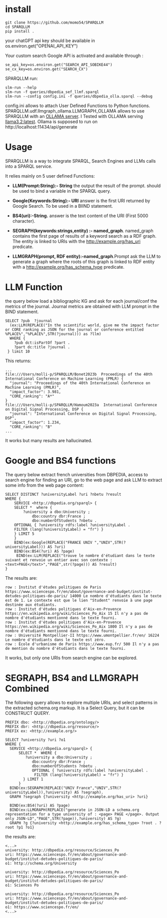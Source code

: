 
# install

```
git clone https://github.com/momo54/SPARQLLM
cd SPARQLLM
pip install .
```

your chatGPT api key should be available in os.environ.get("OPENAI_API_KEY")

Your  custom search Google API is activated and  available through :
```
se_api_key=os.environ.get("SEARCH_API_SOBIKE44")
se_cx_key=os.environ.get("SEARCH_CX")
```

SPARQLLM  run:
```
slm-run --help
slm-run -f queries/dbpedia_sef_llmf.sparql
slm-run --config config.ini -f queries/dbpedia_olla.sparql --debug
```

config.ini allows to attach User Defined Functions to Python functions.
SPARQLLM.udf.llmgraph_ollama.LLMGRAPH_OLLAMA allows to use SPARQLLM with an [OLLAMA server](https://ollama.com/). I Tested with OLLAMA serving [llama3.2:latest](https://ollama.com/library/llama3.2:3b). Ollama is supposed to run on http://localhost:11434/api/generate

# Usage

SPARQLLM is a way to integrate SPARQL, Search Engines and LLMs calls into a SPARQL service. 

It relies mainly on 5 user defined Functions:

* __LLM(Prompt:String):- String__  the output the result of the prompt. should be used to bind a variable in the SPARQL query.

* __Google(Keywords:String):- URI__  answer is the first URI returned by Google Search. To be used in a BIIND statement.

* __BS4(uri):-String.__ answer is the text content of the URI (First 5000 character).

* __SEGRAPH(keywords:strings,entity) :- named_graph__. named_graph contains the first page of results of a keyword search as a RDF graph. The entity is linked to URIs with the  <http://example.org/has_uri> predicate.

* __LLMGRAPH(prompt, RDF entity):-named_graph__.Prompt ask the LLM to generate a graph where the roots of this graph is linked to RDF entity with a  <http://example.org/has_schema_type> predicate. 


# LLM Function

the query below
load a bibliographic KG and ask for each journal/conf the metrics of the journal.
Journal metrics are obtained with LLM prompt in the BIND statement.

```
SELECT ?pub  ?journal 
  (ex:LLM(REPLACE("In the scientific world, give me the impact factor or CORE ranking as JSON for the journal or conference entitled %PLACE%","%PLACE%",STR(?journal))) as ?llm) 
  WHERE {
    ?pub dct:isPartOf ?part .
    ?part dc:title ?journal .
 } limit 10
```

This returns:
```
...
file:///Users/molli-p/SPARQLLM/Bonet2023b  Proceedings of the 40th International Conference on Machine Learning (PMLR) {
  "journal": "Proceedings of the 40th International Conference on Machine Learning (PMLR)",
  "impact_factor": 3.981,
  "CORE_ranking": "A*"
}
file:///Users/molli-p/SPARQLLM/Hamoum2023a  International Conference on Digital Signal Processing, DSP {
  "journal": "International Conference on Digital Signal Processing, DSP",
  "impact_factor": 1.234,
  "CORE_ranking": "B"
...
```

It works but many results are hallucinated.

# Google and BS4 functions

The query below extract french universities from DBPEDIA, access to search engine for finding an URI, go to the web page and ask LLM to extract some info from the web page content:
```
SELECT DISTINCT ?universityLabel ?uri ?nbetu ?result
WHERE {
    SERVICE <http://dbpedia.org/sparql> {
    SELECT *  where {
        ?university a dbo:University ;
            dbo:country dbr:France ;
            dbo:numberOfStudents ?nbetu .
    OPTIONAL { ?university rdfs:label ?universityLabel . 
    FILTER (lang(?universityLabel) = "fr") }
    } LIMIT 5
    }
    BIND(ex:Google(REPLACE("FRANCE UNIV ","UNIV",STR(?universityLabel))) AS ?uri)
    BIND(ex:BS4(?uri) AS ?page)   
     BIND(ex:LLM(REPLACE("trouve le nombre d'étudiant dans le texte suivant et renvoie un entier avec son contexte :<text>PAGE</text>","PAGE",str(?page))) AS ?result)
}
```

The results are:
```
row : Institut d'études politiques de Paris https://www.sciencespo.fr/en/about/governance-and-budget/institut-detudes-politiques-de-paris/ 14000 Le nombre d'étudiants dans le texte est de 1. Le contexte est que le lien "Student" renvoie à une page destinée aux étudiants.
row : Institut d'études politiques d'Aix-en-Provence https://en.wikipedia.org/wiki/Sciences_Po_Aix 15 Il n'y a pas de nombre d'étudiants mentionné dans le texte fourni.
row : Institut d'études politiques d'Aix-en-Provence https://en.wikipedia.org/wiki/Sciences_Po_Aix 1800 Il n'y a pas de nombre d'étudiants mentionné dans le texte fourni.
row : Université Montpellier-II https://www.umontpellier.fr/en/ 16224 Le nombre d'étudiants dans le texte est zéro.
row : École d'urbanisme de Paris https://www.eup.fr/ 500 Il n'y a pas de mention du nombre d'étudiants dans le texte fourni.
```

It works, but only one URIs from search engine can be explored.

# SEGRAPH, BS4 and LLMGRAPH Combined

The following query allows to explore multiple URIs, and select patterns in the extracted schema.org markup. It is a Select Query, but it can be CONSTRUCT QUERY.

```
PREFIX dbo: <http://dbpedia.org/ontology/>
PREFIX dbr: <http://dbpedia.org/resource/>
PREFIX ex: <http://example.org/>

SELECT ?university ?uri ?o1
WHERE {
  SERVICE <http://dbpedia.org/sparql> {
      SELECT *  WHERE {
         ?university a dbo:University ;
            dbo:country dbr:France ;
            dbo:numberOfStudents ?nbetu .
            OPTIONAL { ?university rdfs:label ?universityLabel . 
             FILTER (lang(?universityLabel) = "fr") }
        } LIMIT 1
      }
  BIND(ex:SEGRAPH(REPLACE("UNIV France","UNIV",STR(?universityLabel)),?university) AS ?segraph).
  GRAPH ?segraph {?university <http://example.org/has_uri> ?uri}    

  BIND(ex:BS4(?uri) AS ?page)   
  BIND(ex:LLMGRAPH(REPLACE("generate in JSON-LD a schema.org representation for a type university of : <page> PAGE </page>. Output only JSON-LD","PAGE",STR(?page)),?university) AS ?g)
  GRAPH ?g {?university <http://example.org/has_schema_type> ?root . ?root ?p1 ?o1}    
```

the results are:
```
<...>
university: http://dbpedia.org/resource/Sciences_Po
uri: https://www.sciencespo.fr/en/about/governance-and-budget/institut-detudes-politiques-de-paris/
o1: http://schema.org/University

university: http://dbpedia.org/resource/Sciences_Po
uri: https://www.sciencespo.fr/en/about/governance-and-budget/institut-detudes-politiques-de-paris/
o1: Sciences Po

university: http://dbpedia.org/resource/Sciences_Po
uri: https://www.sciencespo.fr/en/about/governance-and-budget/institut-detudes-politiques-de-paris/
o1: https://www.sciencespo.fr/en/
<...>
```
